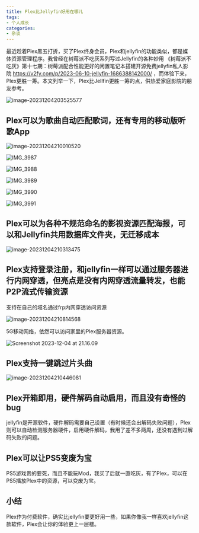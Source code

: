 ```yaml
---
title: Plex比Jellyfin好用在哪儿
tags:
- 个人成长
categories:
- 杂谈
---
```


最近趁着Plex黑五打折，买了Plex终身会员，Plex和jellyfin的功能类似，都是媒体资源管理程序。我曾经在树莓派不吃灰系列写过Jellyfin的各种妙用 《树莓派不吃灰》第十七期：树莓派配合性能更好的闲置笔记本搭建开源免费jellyfin私人影院  https://v2fy.com/p/2023-06-10-jellyfin-1686388142000/ ，而体验下来，Plex更胜一筹。本文列举一下，Plex比Jellfin更胜一筹的点，供热爱家庭影院的朋友参考。

![image-20231204203525577](https://cdn.fangyuanxiaozhan.com/assets/170169332973182ZEbWJ4.png)



## Plex可以为歌曲自动匹配歌词，还有专用的移动版听歌App



![image-20231204210010520](https://cdn.fangyuanxiaozhan.com/assets/17016948142441sjF2z7C.png)



![IMG_3987](https://cdn.fangyuanxiaozhan.com/assets/170169488756836Zka068.jpeg)

![IMG_3988](https://cdn.fangyuanxiaozhan.com/assets/1701694887574c668KScP.jpeg)

![IMG_3989](https://cdn.fangyuanxiaozhan.com/assets/1701694887522D81T8y8H.jpeg)

![IMG_3990](https://cdn.fangyuanxiaozhan.com/assets/1701694887590Y5Nd1851.jpeg)

![IMG_3991](https://cdn.fangyuanxiaozhan.com/assets/1701694887555Epyp15EY.jpeg)

## Plex可以为各种不规范命名的影视资源匹配海报，可以和Jellyfin共用数据库文件夹，无迁移成本



![image-20231204210313475](https://cdn.fangyuanxiaozhan.com/assets/170169499704834atDsj4.png)





## Plex支持登录注册，和jellyfin一样可以通过服务器进行内网穿透，但亮点是没有内网穿透流量转发，也能P2P流式传输资源

支持在自己的域名通过frp内网穿透访问资源

![image-20231204210814568](https://cdn.fangyuanxiaozhan.com/assets/170169529793438TwxSKZ.png)

5G移动网络，依然可以访问家里的Plex服务器资源。

![Screenshot 2023-12-04 at 21.16.09](https://cdn.fangyuanxiaozhan.com/assets/1701695828918BfGXpPW1.jpeg)

## Plex支持一键跳过片头曲

![image-20231204210446081](https://cdn.fangyuanxiaozhan.com/assets/1701695089865TdnTWypX.png)



## Plex开箱即用，硬件解码自动启用，而且没有奇怪的bug



jellyfin是开源软件，硬件解码需要自己设置（有时候还会出解码失败问题），Plex则可以自动检测服务器硬件，启用硬件解码，我用了差不多两周，还没有遇到过解码失败的问题。



## Plex可以让PS5变废为宝



PS5游戏贵的要死，而且不能玩Mod，我买了后就一直吃灰，有了Plex，可以在PS5播放Plex中的资源，可以变废为宝。



## 小结

Plex作为付费软件，确实比jellyfin要更好用一些，如果你像我一样喜欢jellyfin这款软件，Plex会让你的体验更上一层楼。
